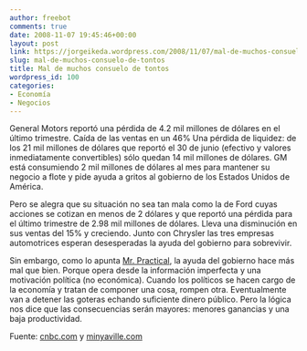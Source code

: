 ```yaml
---
author: freebot
comments: true
date: 2008-11-07 19:45:46+00:00
layout: post
link: https://jorgeikeda.wordpress.com/2008/11/07/mal-de-muchos-consuelo-de-tontos/
slug: mal-de-muchos-consuelo-de-tontos
title: Mal de muchos consuelo de tontos
wordpress_id: 100
categories:
- Economía
- Negocios
---
```


General Motors reportó una pérdida de 4.2 mil millones de dólares en el último trimestre. Caída de las ventas en un 46% Una pérdida de liquidez: de los 21 mil millones de dólares que reportó el 30 de junio (efectivo y valores inmediatamente convertibles) sólo quedan 14 mil millones de dólares. GM está consumiendo 2 mil millones de dólares al mes para mantener su negocio a flote y  pide ayuda a gritos al gobierno de los Estados Unidos de América.

Pero se alegra que su situación no sea tan mala como la de Ford cuyas acciones se cotizan en menos de 2 dólares y que reportó una pérdida para el último trimestre de 2.98 mil millones de dólares. Lleva una disminución en sus ventas del 15% y creciendo. Junto con Chrysler las tres empresas automotrices esperan desesperadas la ayuda del gobierno para sobrevivir.

Sin embargo, como lo apunta [Mr. Practical](http://www.minyanville.com/articles/GS-GE-jpm-gm-risk-government/index/a/19850/p/1), la ayuda del gobierno hace más mal que bien. Porque opera desde la información imperfecta y una motivación política  (no económica). Cuando los políticos se hacen cargo de la economía y tratan de componer una cosa, rompen otra. Eventualmente van a detener las goteras echando suficiente dinero público. Pero la lógica nos dice que las consecuencias serán mayores: menores ganancias y una baja productividad.

Fuente: [cnbc.com](http://www.cnbc.com/id/27595179) y [minyaville.com](http://www.minyanville.com/articles/GOOG-buffett-BRK-A-gm-F/index/a/19906)
